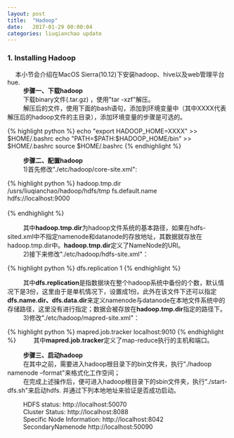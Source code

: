 ```yaml
---
layout: post
title:  "Hadoop"
date:   2017-01-29 00:00:04
categories: liuqianchao update
---
```



### 1. Installing Hadoop

&emsp; 本小节会介绍在MacOS Sierra(10.12)下安装hadoop、hive以及web管理平台hue.   
&emsp; &emsp; **步骤一、下载hadoop**    
&emsp; &emsp; 下载binary文件(.tar.gz) ，使用"tar -xzf"解压。   
&emsp; &emsp; 解压后的文件，使用下面的bash语句，添加到环境变量中（其中XXXX代表解压后的hadoop文件的主目录），添加环境变量的步骤是可选的。   

{% highlight python %}
echo "export HADOOP_HOME=XXXX" >> $HOME/.bashrc
echo "PATH=$PATH:$HADOOP_HOME/bin" >> $HOME/.bashrc
source $HOME/.bashrc
{% endhighlight %}

&emsp; &emsp; **步骤二、配置hadoop**    
&emsp; &emsp; 1)首先修改"./etc/hadoop/core-site.xml":

{% highlight python %}
<configuration>
  <property>
     <name>hadoop.tmp.dir</name>  
     <value>/usrs/liuqianchao/hadoop/hdfs/tmp</value>
  </property>
  <property>
     <name>fs.default.name</name>                                     
     <value>hdfs://localhost:9000</value>                             
  </property>
<property>  
</configuration>
{% endhighlight %}

&emsp; &emsp; 其中**hadoop.tmp.dir**为hadoop文件系统的基本路径，如果在hdfs-sited.xml中不指定namenode和datanode的存放地址，其数据就存放在hadoop.tmp.dir中。**hadoop.tmp.dir**定义了NameNode的URI。   
&emsp; &emsp; 2)接下来修改"./etc/hadoop/hdfs-site.xml"：

{% highlight python %}
<configuration>
 <property>
     <name>dfs.replication</name>
     <value>1</value>
 </property>
</configuration>
{% endhighlight %}

&emsp; &emsp; 其中**dfs.replication**是指数据块在整个hadoop系统中备份的个数，默认情况下是3份，这里由于是单机情况下，设置成1份。此外在该文件下还可以指定**dfs.name.dir、dfs.data.dir**来定义namenode与datanode在本地文件系统中的存储路径，这里没有进行指定；数据会被存放在**hadoop.tmp.dir**指定的路径下。   
&emsp; &emsp; 3)修改"./etc/hadoop/mapred-site.xml"：

{% highlight python %}
<configuration>
   <property>
     <name>mapred.job.tracker</name>
     <value>localhost:9010</value>
   </property>
 </configuration>
{% endhighlight %}
&emsp; &emsp; 其中**mapred.job.tracker**定义了map-reduce执行的主机和端口。

&emsp; &emsp; **步骤三、启动hadoop**    
&emsp; &emsp; 在其中之前，需要进入hadoop根目录下的bin文件夹，执行"./hadoop namenode –format"来格式化工作空间；    
&emsp; &emsp; 在完成上述操作后，便可进入hadoop根目录下的sbin文件夹，执行"./start-dfs.sh"来启动hdfs. 并通过下列本地地址来验证是否成功启动。

&emsp; &emsp; HDFS status: <a>http://localhost:50070</a>   
&emsp; &emsp; Cluster Status: <a>http://localhost:8088</a>   
&emsp; &emsp; Specific Node Information: <a>http://localhost:8042</a>   
&emsp; &emsp; SecondaryNamenode <a>http://localhost:50090</a>   